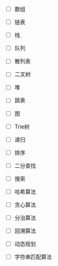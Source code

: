 - [ ] 数组
- [ ] 链表
- [ ] 栈
- [ ] 队列
- [ ] 散列表
- [ ] 二叉树
- [ ] 堆
- [ ] 跳表
- [ ] 图
- [ ] Trie树
- [ ] 递归
- [ ] 排序
- [ ] 二分查找
- [ ] 搜索
- [ ] 哈希算法
- [ ] 贪心算法
- [ ] 分治算法
- [ ] 回溯算法
- [ ] 动态规划
- [ ] 字符串匹配算法

